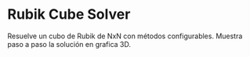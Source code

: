 # Rubik Cube Solver

Resuelve un cubo de Rubik de NxN con métodos configurables. Muestra paso a paso la solución en grafica 3D.
